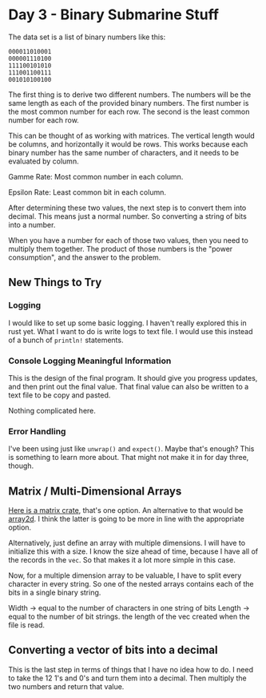 # Day 3 - Binary Submarine Stuff

The data set is a list of binary numbers like this:

```
000011010001
000001110100
111100101010
111001100111
001010100100
```

The first thing is to derive two different numbers. The numbers will be the same length
as each of the provided binary numbers. The first number is the most common number for each row. The
second is the least common number for each row.

This can be thought of as working with matrices. The vertical length would be columns, and horizontally
it would be rows. This works because each binary number has the same number of characters, and it needs to
be evaluated by column.

Gamme Rate: Most common number in each column. 

Epsilon Rate: Least common bit in each column.

After determining these two values, the next step is to convert them into decimal. This means just a normal
number. So converting a string of bits into a number.

When you have a number for each of those two values, then you need to multiply them together.
The product of those numbers is the "power consumption", and the answer to the problem.

## New Things to Try

### Logging

I would like to set up some basic logging. I haven't really explored this in rust yet. What I want to do
is write logs to text file. I would use this instead of a bunch of `println!` statements.

### Console Logging Meaningful Information

This is the design of the final program. It should give you progress updates, and then print out the final
value. That final value can also be written to a text file to be copy and pasted.

Nothing complicated here.

### Error Handling

I've been using just like `unwrap()` and `expect()`. Maybe that's enough? This is something to learn more about.
That might not make it in for day three, though.

## Matrix / Multi-Dimensional Arrays

[Here is a matrix crate](https://docs.rs/matrix/latest/matrix/), that's one option.
An alternative to that would be [array2d](https://docs.rs/array2d/latest/array2d/).
I think the latter is going to be more in line with the appropriate option.

Alternatively, just define an array with multiple dimensions.
I will have to initialize this with a size. I know the size ahead of time, because I have
all of the records in the `vec`.
So that makes it a lot more simple in this case.

Now, for a multiple dimension array to be valuable, I have to split every character in every string.
So one of the nested arrays contains each of the bits in a single binary string.

Width -> equal to the number of characters in one string of bits
Length -> equal to the number of bit strings. the length of the vec created when the file is read.

## Converting a vector of bits into a decimal

This is the last step in terms of things that I have no idea how to do. I need to take the 12
1's and 0's and turn them into a decimal. Then multiply the two numbers and return that value.


